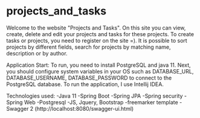 # projects_and_tasks
Welcome to the website "Projects and Tasks". 
On this site you can view, create, delete and edit your projects and tasks for these projects. 
To create tasks or projects, you need to register on the site =). 
It is possible to sort projects by different fields, search for projects by matching name, description or by author.

Application Start:
To run, you need to install PostgreSQL and java 11. 
Next, you should configure system variables in your OS such as DATABASE_URL, DATABASE_USERNAME, DATABASE_PASSWORD to connect to the PostgreSQL database. 
To run the application, I use Intellij IDEA.

Technologies used:
-Java 11
-Spring Boot
-Spring JPA
-Spring security
-Spring Web
-Postgresql
-JS, Jquery, Bootstrap
-freemarker template
-Swagger 2 (http://localhost:8080/swagger-ui.html)
